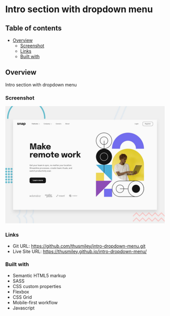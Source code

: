 # Intro section with dropdown menu

## Table of contents

- [Overview](#overview)
  - [Screenshot](#screenshot)
  - [Links](#links)
  - [Built with](#built-with)

## Overview
Intro section with dropdown menu

### Screenshot

![](./images/desktop-preview.jpg)

### Links

- Git URL: https://github.com/thusmiley/intro-dropdown-menu.git
- Live Site URL: https://thusmiley.github.io/intro-dropdown-menu/


### Built with

- Semantic HTML5 markup
- SASS
- CSS custom properties
- Flexbox
- CSS Grid
- Mobile-first workflow
- Javascript

